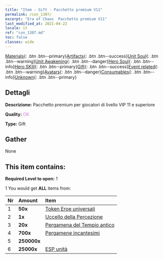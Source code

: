 ```yaml
---
title: "Item - Gift - Pacchetto premium V11"
permalink: /con_1307/
excerpt: "Era of Chaos  Pacchetto premium V11"
last_modified_at: 2021-04-22
locale: it
ref: "con_1307.md"
toc: false
classes: wide
---
```

 [Materials](/ItemsIT/){: .btn .btn--primary}[Artifacts](/ItemsIT/Artifacts/){: .btn .btn--success}[Unit Soul](/ItemsIT/UnitSoul/){: .btn .btn--warning}[Unit Awakening](/ItemsIT/UnitAwakening/){: .btn .btn--danger}[Hero Soul](/ItemsIT/HeroSoul/){: .btn .btn--info}[Hero SKill](/ItemsIT/HeroSkill/){: .btn .btn--primary}[Gift](/ItemsIT/Gift/){: .btn .btn--success}[Event related](/ItemsIT/Events/){: .btn .btn--warning}[Avatars](/ItemsIT/Avatars/){: .btn .btn--danger}[Consumables](/ItemsIT/Consumables/){: .btn .btn--info}[Unknown](/ItemsIT/Unknown/){: .btn .btn--primary}

## Dettagli
 **Descrizione:** Pacchetto premium per giocatori di livello VIP 11 e superiore

 **Quality:** <span style="color: #DA70D6">OK</span>

 **Type:** Gift

## Gather

  None

## This item contains:

 **Required Level to open:** 1

 1 You would get **ALL** items  from:

  | Nr | Amount |     Item    |
  |:---|:-------|:------------|
  | 1 |  **50x** | [Token Eroe universali](/ItemsIT/her_358/) |  | 
  | 2 |  **1x** | [Uccello della Percezione](/ItemsIT/art_132/) |  | 
  | 3 |  **20x** | [Pergamena del Tempio antico](/ItemsIT/con_697/) |  | 
  | 4 |  **700x** | [Pergamene incantesimi](/ItemsIT/con_694/) |  | 
  | 5 |  **250000x** | <i class="fas fa-coins"/> |  | 
  | 6 |  **25000x** | [ESP unità](/ItemsIT/con_902/) |  | 
